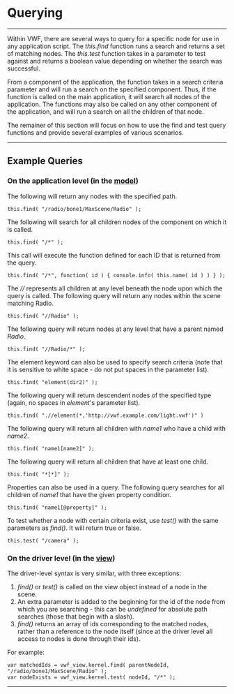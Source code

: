 Querying
===================
-------------------
Within VWF, there are several ways to query for a specific node for use in any application script. The *this.find* function runs a search and returns a set of matching nodes. The *this.test* function takes in a parameter to test against and returns a boolean value depending on whether the search was successful. 

From a component of the application, the function takes in a search criteria parameter and will run a search on the specified component. Thus, if the function is called on the main application, it will search all nodes of the application. The functions may also be called on any other component of the application, and will run a search on all the children of that node. 

The remainer of this section will focus on how to use the find and test query functions and provide several examples of various scenarios. 

-------------------

## Example Queries

### On the application level (in the [model](architecture.html))

The following will return any nodes with the specified path. 

	this.find( "/radio/bone1/MaxScene/Radio" );

The following will search for all children nodes of the component on which it is called.

	this.find( "/*" );

This call will execute the function defined for each ID that is returned from the query. 

	this.find( "/*", function( id ) { console.info( this.name( id ) ) } );

The *//* represents all children at any level beneath the node upon which the query is called. The following query will return any nodes within the scene matching Radio.

	this.find( "//Radio" );

The following query will return nodes at any level that have a parent named *Radio*. 

	this.find( "//Radio/*" );

The element keyword can also be used to specify search criteria (note that it is sensitive to white space - do not put spaces in the parameter list).

	this.find( "element(dir2)" );

The following query will return descendent nodes of the specified type (again, no spaces in *element*'s parameter list). 

	this.find( ".//element(*,'http://vwf.example.com/light.vwf')" )

The following query will return all children with *name1* who have a child with *name2*.

	this.find( "name1[name2]" );

The following query will return all children that have at least one child.

	this.find( "*[*]" );

Properties can also be used in a query. The following query searches for all children of *name1* that have the given property condition. 

	this.find( "name1[@property]" );

To test whether a node with certain criteria exist, use *test()* with the same parameters as *find()*. It will return true or false.

	this.test( "/camera" );

### On the driver level (in the [view](architecture.html))

The driver-level syntax is very similar, with three exceptions:

1. *find()* or *test()* is called on the view object instead of a node in the scene.
2. An extra parameter is added to the beginning for the id of the node from which you are searching - this can be *undefined* for absolute path searches (those that begin with a slash).
3. *find()* returns an array of ids corresponding to the matched nodes, rather than a reference to the node itself (since at the driver level all access to nodes is done through their ids).

For example:

	var matchedIds = vwf_view.kernel.find( parentNodeId, "/radio/bone1/MaxScene/Radio" );
	var nodeExists = vwf_view.kernel.test( nodeId, "/*" );

-------------------